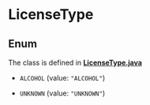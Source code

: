 

# LicenseType

## Enum

The class is defined in **[LicenseType.java](../../src/main/java/org/openapitools/model/LicenseType.java)**


* `ALCOHOL` (value: `"ALCOHOL"`)

* `UNKNOWN` (value: `"UNKNOWN"`)



